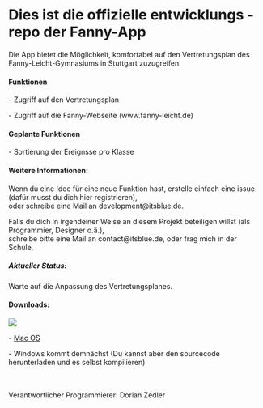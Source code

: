 <h1>Dies ist die offizielle entwicklungs - repo der Fanny-App</h1>
<p>Die App bietet die Möglichkeit, komfortabel auf den Vertretungsplan des Fanny-Leicht-Gymnasiums in Stuttgart zuzugreifen.</p>

<h4>Funktionen</h4>
<p>- Zugriff auf den Vertretungsplan</p>
<p>- Zugriff auf die Fanny-Webseite (www.fanny-leicht.de)

<h4>Geplante Funktionen</h4>
<p>- Sortierung der Ereignsse pro Klasse</p>

<h4>Weitere Informationen:</h4>
<p>Wenn du eine Idee für eine neue Funktion hast, erstelle einfach eine issue (dafür musst du dich hier registrieren),<br>
oder schreibe eine Mail an development@itsblue.de.</p>
<p>Falls du dich in irgendeiner Weise an diesem Projekt beteiligen willst (als Programmier, Designer o.ä.),<br>
schreibe bitte eine Mail an contact@itsblue.de, oder frag mich in der Schule.</p>
<h5>Aktueller Status:</h5>
<p>Warte auf die Anpassung des Vertretungsplanes.</p>

<h4>Downloads:</h4>
<a href="https://play.google.com/store/apps/details?id=com.itsblue.flgvertretung">
<img src="https://play.google.com/intl/en_us/badges/images/badge_new.png" />
</a>
<p>- <a href="https://git.itsblue.de/dorian/fanny-app/raw/master/release/mac%20OS/fannyapp.app.zip">Mac OS</a></p>
<p>- Windows kommt demnächst (Du kannst aber den sourcecode herunterladen und es selbst kompilieren)</p>
<br>
<br>
Verantwortlicher Programmierer: Dorian Zedler